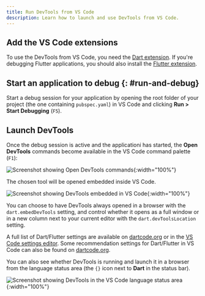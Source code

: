 ```yaml
---
title: Run DevTools from VS Code
description: Learn how to launch and use DevTools from VS Code.
---
```


## Add the VS Code extensions

To use the DevTools from VS Code, you need the [Dart extension][].
If you're debugging Flutter applications, you should also install
the [Flutter extension][].

## Start an application to debug {: #run-and-debug}

Start a debug session for your application by opening the root
folder of your project (the one containing `pubspec.yaml`)
in VS Code and clicking **Run > Start Debugging** (`F5`).

## Launch DevTools

Once the debug session is active and the applicationi has started,
the **Open DevTools** commands become available in the
VS Code command palette (`F1`):

![Screenshot showing Open DevTools commands](/assets/images/docs/tools/vs-code/vscode_command.png){:width="100%"}

The chosen tool will be opened embedded inside VS Code.

![Screenshot showing DevTools embedded in VS Code](/assets/images/docs/tools/vs-code/vscode_embedded.png){:width="100%"}

You can choose to have DevTools always opened
in a browser with the `dart.embedDevTools` setting,
and control whether it opens as a full window or
in a new column next to your current editor with the
`dart.devToolsLocation` setting.

A full list of Dart/Flutter settings are available on
[dartcode.org](https://dartcode.org/docs/settings/)
or in the
[VS Code settings editor](https://code.visualstudio.com/docs/getstarted/settings#_settings-editor).
Some recommendation settings for Dart/Flutter in VS Code
can also be found on
[dartcode.org](https://dartcode.org/docs/recommended-settings/).

You can also see whether DevTools is running
and launch it in a browser from the language status area
(the `{}` icon next to **Dart** in the status bar).

![Screenshot showing DevTools in the VS Code language status area](/assets/images/docs/tools/vs-code/vscode_status_bar.png){:width="100%"}

[Dart extension]: https://marketplace.visualstudio.com/items?itemName=Dart-Code.dart-code
[Flutter extension]: https://marketplace.visualstudio.com/items?itemName=Dart-Code.flutter
